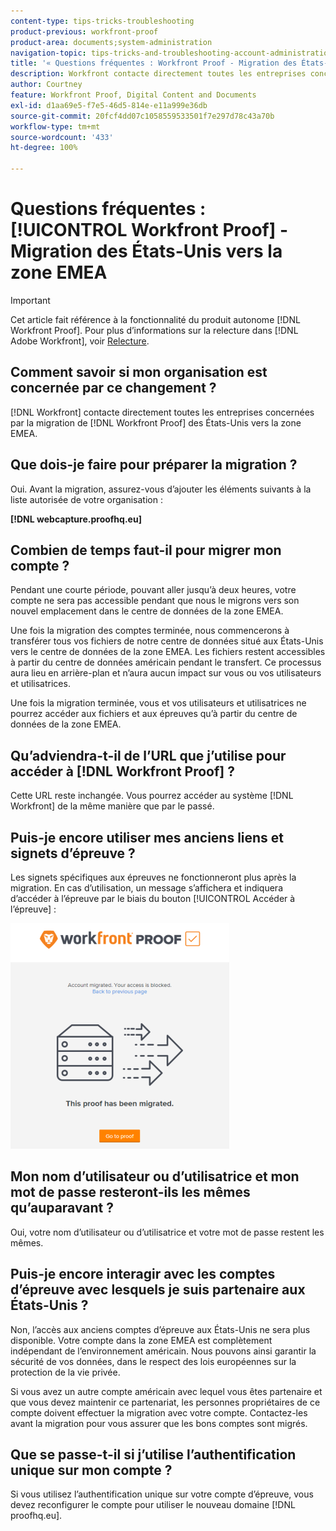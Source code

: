 ```yaml
---
content-type: tips-tricks-troubleshooting
product-previous: workfront-proof
product-area: documents;system-administration
navigation-topic: tips-tricks-and-troubleshooting-account-administration-workfront-proof
title: '« Questions fréquentes : Workfront Proof - Migration des États-Unis vers la zone EMEA »'
description: Workfront contacte directement toutes les entreprises concernées par la migration de Workfront Proof des États-Unis vers la zone EMEA.
author: Courtney
feature: Workfront Proof, Digital Content and Documents
exl-id: d1aa69e5-f7e5-46d5-814e-e11a999e36db
source-git-commit: 20fcf4dd07c1058559533501f7e297d78c43a70b
workflow-type: tm+mt
source-wordcount: '433'
ht-degree: 100%

---
```


# Questions fréquentes : [!UICONTROL Workfront Proof] - Migration des États-Unis vers la zone EMEA

>[!IMPORTANT]
>
>Cet article fait référence à la fonctionnalité du produit autonome [!DNL Workfront Proof]. Pour plus d’informations sur la relecture dans [!DNL Adobe Workfront], voir [Relecture](../../../review-and-approve-work/proofing/proofing.md).

## Comment savoir si mon organisation est concernée par ce changement ?

[!DNL Workfront] contacte directement toutes les entreprises concernées par la migration de [!DNL Workfront Proof] des États-Unis vers la zone EMEA.

## Que dois-je faire pour préparer la migration ?

Oui. Avant la migration, assurez-vous d’ajouter les éléments suivants à la liste autorisée de votre organisation :

**[!DNL webcapture.proofhq.eu]**

## Combien de temps faut-il pour migrer mon compte ?

Pendant une courte période, pouvant aller jusqu’à deux heures, votre compte ne sera pas accessible pendant que nous le migrons vers son nouvel emplacement dans le centre de données de la zone EMEA.

Une fois la migration des comptes terminée, nous commencerons à transférer tous vos fichiers de notre centre de données situé aux États-Unis vers le centre de données de la zone EMEA. Les fichiers restent accessibles à partir du centre de données américain pendant le transfert. Ce processus aura lieu en arrière-plan et n’aura aucun impact sur vous ou vos utilisateurs et utilisatrices.

Une fois la migration terminée, vous et vos utilisateurs et utilisatrices ne pourrez accéder aux fichiers et aux épreuves qu’à partir du centre de données de la zone EMEA.

## Qu’adviendra-t-il de l’URL que j’utilise pour accéder à [!DNL Workfront Proof] ?

Cette URL reste inchangée. Vous pourrez accéder au système [!DNL Workfront] de la même manière que par le passé.

## Puis-je encore utiliser mes anciens liens et signets d’épreuve ?

Les signets spécifiques aux épreuves ne fonctionneront plus après la migration. En cas d’utilisation, un message s’affichera et indiquera d’accéder à l’épreuve par le biais du bouton [!UICONTROL Accéder à l’épreuve] :

![This_proof_has_been_migrated.png](assets/this-proof-has-been-migrated-350x361.png)

## Mon nom d’utilisateur ou d’utilisatrice et mon mot de passe resteront-ils les mêmes qu’auparavant ?

Oui, votre nom d’utilisateur ou d’utilisatrice et votre mot de passe restent les mêmes.

## Puis-je encore interagir avec les comptes d’épreuve avec lesquels je suis partenaire aux États-Unis ?

Non, l’accès aux anciens comptes d’épreuve aux États-Unis ne sera plus disponible. Votre compte dans la zone EMEA est complètement indépendant de l’environnement américain. Nous pouvons ainsi garantir la sécurité de vos données, dans le respect des lois européennes sur la protection de la vie privée.

Si vous avez un autre compte américain avec lequel vous êtes partenaire et que vous devez maintenir ce partenariat, les personnes propriétaires de ce compte doivent effectuer la migration avec votre compte. Contactez-les avant la migration pour vous assurer que les bons comptes sont migrés.

## Que se passe-t-il si j’utilise l’authentification unique sur mon compte ?

Si vous utilisez l’authentification unique sur votre compte d’épreuve, vous devez reconfigurer le compte pour utiliser le nouveau domaine [!DNL proofhq.eu].
